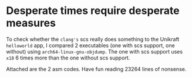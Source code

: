 # Desperate times require desperate measures

To check whether the `clang's` scs really does something to the Unikraft `helloworld` app, I compared 2 executables (one with scs support, one without) using `arch64-linux-gnu-objdump`. The one with scs support uses `x18` 6 times more than the one without scs support.

Attached are the 2 asm codes. Have fun reading 23264 lines of nonsense.
